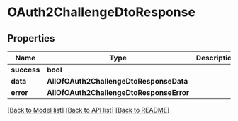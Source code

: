 # OAuth2ChallengeDtoResponse

## Properties
Name | Type | Description | Notes
------------ | ------------- | ------------- | -------------
**success** | **bool** |  | [optional] 
**data** | **AllOfOAuth2ChallengeDtoResponseData** |  | [optional] 
**error** | **AllOfOAuth2ChallengeDtoResponseError** |  | [optional] 

[[Back to Model list]](../README.md#documentation-for-models) [[Back to API list]](../README.md#documentation-for-api-endpoints) [[Back to README]](../README.md)

